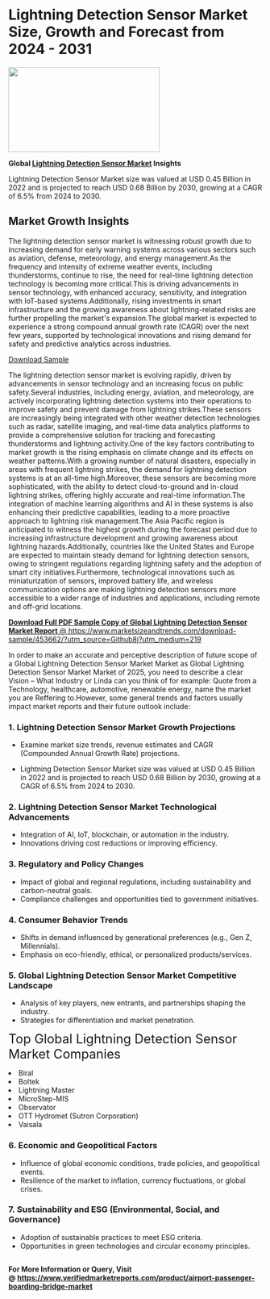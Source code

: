 <H1>Lightning Detection Sensor Market Size, Growth and Forecast from 2024 - 2031</H1><img class="aligncenter size-medium wp-image-584254" src="https://thirdeyenews.in/wp-content/uploads/2024/09/Global-Market-Research-300x168.jpeg" alt="" width="300" height="168" /><p><strong>Global&nbsp;<a href="https://www.marketsizeandtrends.com/download-sample/453662/?utm_source=Github8j?utm_medium=219">Lightning Detection Sensor Market</a> Insights</strong></p><p>Lightning Detection Sensor Market size was valued at USD 0.45 Billion in 2022 and is projected to reach USD 0.68 Billion by 2030, growing at a CAGR of 6.5% from 2024 to 2030.</p><p><h2>Market Growth Insights</h2> <p>The lightning detection sensor market is witnessing robust growth due to increasing demand for early warning systems across various sectors such as aviation, defense, meteorology, and energy management.As the frequency and intensity of extreme weather events, including thunderstorms, continue to rise, the need for real-time lightning detection technology is becoming more critical.This is driving advancements in sensor technology, with enhanced accuracy, sensitivity, and integration with IoT-based systems.Additionally, rising investments in smart infrastructure and the growing awareness about lightning-related risks are further propelling the market's expansion.The global market is expected to experience a strong compound annual growth rate (CAGR) over the next few years, supported by technological innovations and rising demand for safety and predictive analytics across industries.</p> <p><a href="#downloadSample">Download Sample</a></p> <p>The lightning detection sensor market is evolving rapidly, driven by advancements in sensor technology and an increasing focus on public safety.Several industries, including energy, aviation, and meteorology, are actively incorporating lightning detection systems into their operations to improve safety and prevent damage from lightning strikes.These sensors are increasingly being integrated with other weather detection technologies such as radar, satellite imaging, and real-time data analytics platforms to provide a comprehensive solution for tracking and forecasting thunderstorms and lightning activity.One of the key factors contributing to market growth is the rising emphasis on climate change and its effects on weather patterns.With a growing number of natural disasters, especially in areas with frequent lightning strikes, the demand for lightning detection systems is at an all-time high.Moreover, these sensors are becoming more sophisticated, with the ability to detect cloud-to-ground and in-cloud lightning strikes, offering highly accurate and real-time information.The integration of machine learning algorithms and AI in these systems is also enhancing their predictive capabilities, leading to a more proactive approach to lightning risk management.The Asia Pacific region is anticipated to witness the highest growth during the forecast period due to increasing infrastructure development and growing awareness about lightning hazards.Additionally, countries like the United States and Europe are expected to maintain steady demand for lightning detection sensors, owing to stringent regulations regarding lightning safety and the adoption of smart city initiatives.Furthermore, technological innovations such as miniaturization of sensors, improved battery life, and wireless communication options are making lightning detection sensors more accessible to a wider range of industries and applications, including remote and off-grid locations.<p><a href="#getMore"></p><p><span class=""><strong>Download Full PDF Sample Copy of Global Lightning Detection Sensor Market Report</strong> @ <a href="https://www.marketsizeandtrends.com/download-sample/453662/?utm_source=Github8j?utm_medium=219" target="_blank">https://www.marketsizeandtrends.com/download-sample/453662/?utm_source=Github8j?utm_medium=219</a></span></p><p>In order to make an accurate and perceptive description of future scope of a Global&nbsp;Lightning Detection Sensor Market Market as Global&nbsp;Lightning Detection Sensor Market Market of 2025, you need to describe a clear Vision &ndash; What Industry or Linda can you think of for example: Quote from a Technology, healthcare, automotive, renewable energy, name the market you are Reffering to.However, some general trends and factors usually impact market reports and their future outlook include:</p><h3>1.&nbsp;<strong>Lightning Detection Sensor Market Growth Projections</strong></h3><ul><li>Examine market size trends, revenue estimates and CAGR (Compounded Annual Growth Rate) projections.</li><li><p>Lightning Detection Sensor Market size was valued at USD 0.45 Billion in 2022 and is projected to reach USD 0.68 Billion by 2030, growing at a CAGR of 6.5% from 2024 to 2030.</p></li></ul><h3>2.&nbsp;<strong>Lightning Detection Sensor Market Technological Advancements</strong></h3><ul><li>Integration of AI, IoT, blockchain, or automation in the industry.</li><li>Innovations driving cost reductions or improving efficiency.</li></ul><h3>3.&nbsp;<strong>Regulatory and Policy Changes</strong></h3><ul><li>Impact of global and regional regulations, including sustainability and carbon-neutral goals.</li><li>Compliance challenges and opportunities tied to government initiatives.</li></ul><h3>4.&nbsp;<strong>Consumer Behavior Trends</strong></h3><ul><li>Shifts in demand influenced by generational preferences (e.g., Gen Z, Millennials).</li><li>Emphasis on eco-friendly, ethical, or personalized products/services.</li></ul><h3>5.&nbsp;<strong>Global Lightning Detection Sensor Market Competitive Landscape</strong></h3><ul><li>Analysis of key players, new entrants, and partnerships shaping the industry.</li><li>Strategies for differentiation and market penetration.</li></ul><p data-pm-slice="1 1 []"><span style="color: inherit; font-family: inherit; font-size: 25px;">Top Global Lightning Detection Sensor Market Companies</span></p><div class="" data-test-id=""><p><li>Biral</li><li> Boltek</li><li> Lightning Master</li><li> MicroStep-MIS</li><li> Observator</li><li> OTT Hydromet (Sutron Corporation)</li><li> Vaisala</li></p></div><h3>6.&nbsp;<strong>Economic and Geopolitical Factors</strong></h3><ul><li>Influence of global economic conditions, trade policies, and geopolitical events.</li><li>Resilience of the market to inflation, currency fluctuations, or global crises.</li></ul><h3>7.&nbsp;<strong>Sustainability and ESG (Environmental, Social, and Governance)</strong></h3><ul><li>Adoption of sustainable practices to meet ESG criteria.</li><li>Opportunities in green technologies and circular economy principles.</li></ul><h2><strong style="font-size: 14px;">For More Information or Query, Visit @&nbsp;</strong><a style="background-color: #ffffff; font-size: 14px;" href="https://www.marketsizeandtrends.com/report/lightning-detection-sensor-market/" target="_blank">https://www.verifiedmarketreports.com/product/airport-passenger-boarding-bridge-market</a></h2>
